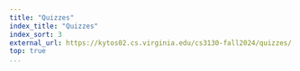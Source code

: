 ```yaml
---
title: "Quizzes"
index_title: "Quizzes"
index_sort: 3
external_url: https://kytos02.cs.virginia.edu/cs3130-fall2024/quizzes/
top: true
...
```

